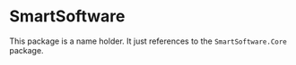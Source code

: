 # SmartSoftware

This package is a name holder. It just references to the `SmartSoftware.Core` package.